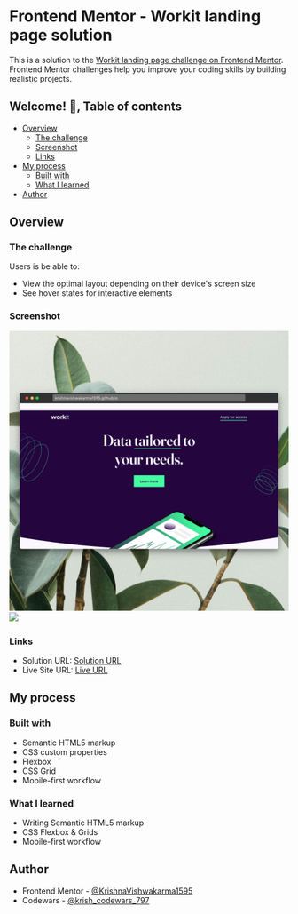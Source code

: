 # Frontend Mentor - Workit landing page solution

This is a solution to the [Workit landing page challenge on Frontend Mentor](https://www.frontendmentor.io/challenges/workit-landing-page-2fYnyle5lu). Frontend Mentor challenges help you improve your coding skills by building realistic projects. 

## Welcome! 👋, Table of contents

- [Overview](#overview)
  - [The challenge](#the-challenge)  
  - [Screenshot](#screenshot)
  - [Links](#links)
- [My process](#my-process)
  - [Built with](#built-with)
  - [What I learned](#what-i-learned)  
- [Author](#author)

## Overview

### The challenge

Users is be able to:

- View the optimal layout depending on their device's screen size
- See hover states for interactive elements

### Screenshot

![](./screenshot-workit-desktop.png)
![](./screenshot-workit-mobile.png)

### Links

- Solution URL: [Solution URL](https://www.frontendmentor.io/solutions/responsive-workit-landing-page-sc1wFahZJD)
- Live Site URL: [Live URL](https://krishnavishwakarma1595.github.io/frontend-mentor/Newbie/workit-landing-page/)

## My process

### Built with

- Semantic HTML5 markup
- CSS custom properties
- Flexbox
- CSS Grid
- Mobile-first workflow

### What I learned

- Writing Semantic HTML5 markup
- CSS Flexbox & Grids
- Mobile-first workflow

## Author

- Frontend Mentor - [@KrishnaVishwakarma1595](https://www.frontendmentor.io/profile/KrishnaVishwakarma1595)
- Codewars - [@krish_codewars_797](https://www.codewars.com/users/krish_codewars_797)